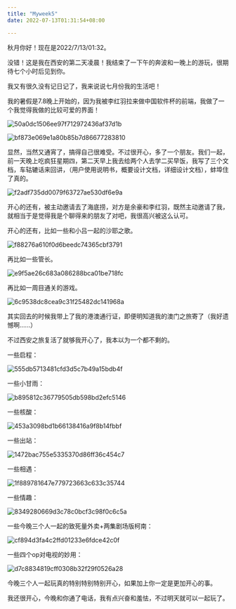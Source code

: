 ```yaml
---
title: "Myweek5"
date: 2022-07-13T01:31:54+08:00

---
```






秋月你好！现在是2022/7/13/01:32。

没错！这是我在西安的第二天凌晨！我结束了一下午的奔波和一晚上的游玩，很期待七个小时后见到你。



我又有很久没有记日记了，我来说说七月份我的生活吧！

我的暑假是7.8晚上开始的，因为我被李红羽拉来做中国软件杯的前端，我做了一个我觉得我做的比较可爱的界面！

![50a0dc1506ee97f712972436af37d1b](50a0dc1506ee97f712972436af37d1b.png)



![bf873e069e1a80b85b7d86677283810](bf873e069e1a80b85b7d86677283810.png)



显然，当然又通宵了，搞得自己很难受。不过很开心，多了一个朋友。我们一起，前一天晚上吃疯狂星期四，第二天早上我去给两个人去学二买早饭，我写了三个文档，车轱辘话来回讲，（用户使用说明书，概要设计文档，详细设计文档），蚌埠住了真的。

![f2adf735dd0079f63727ae530df6e9a](f2adf735dd0079f63727ae530df6e9a.jpg)



开心的还有，被主动邀请去了海底捞，对方是余豪和李红羽，既然主动邀请了我，就相当于是觉得我是个聊得来的朋友了对吧，我很高兴被这么认可。



开心的还有，比如一些和小吕一起的沙耶之歌。

![f88276a610f0d6beedc74365cbf3791](f88276a610f0d6beedc74365cbf3791.jpg)



再比如一些管长。

![e9f5ae26c683a086288bca01be718fc](e9f5ae26c683a086288bca01be718fc.jpg)

再比如一周目通关的游戏。

![6c9538dc8cea9c31f25482dc141968a](6c9538dc8cea9c31f25482dc141968a.jpg)

其实回去的时候我带上了我的港澳通行证，即便明知道我的澳门之旅寄了（我好遗憾啊......）

不过西安之旅复活了就够我开心了，我本以为一个都不剩的。



一些启程：

![555db5713481cfd3d5c7b49a15bdb4f](555db5713481cfd3d5c7b49a15bdb4f.jpg)

一些小甘雨：

![b895812c36779505db598bd2efc5146](b895812c36779505db598bd2efc5146.jpg)

一些核酸：

![453a3098bd1b66138416a9f8b14fbbf](453a3098bd1b66138416a9f8b14fbbf.jpg)

一些出站：

![1472bac755e5335370d86ff36c454c7](1472bac755e5335370d86ff36c454c7.jpg)

一些相遇：

![1f889781647e779723663c633c35744](1f889781647e779723663c633c35744.jpg)

一些情趣：

![8349280669d3c78c0bcf3c98f0c6c5a](8349280669d3c78c0bcf3c98f0c6c5a.jpg)

一些今晚三个人一起的致死量外卖+两集剧场版柯南：

![cf894d3fa4c2ffd01233e6fdce42c0f](cf894d3fa4c2ffd01233e6fdce42c0f.jpg)

一些四个op对电视的妙用：

![d7c8834819cff0308b32f29f0526a28](d7c8834819cff0308b32f29f0526a28.jpg)



今晚三个人一起玩真的特别特别特别开心，如果加上你一定是更加开心的事。

我还很开心，今晚和你通了电话，我有点兴奋和羞怯，不过明天就可以一起玩了。

